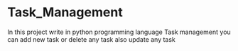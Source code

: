 # Task_Management
In this project write in python programming language
Task management you can add new task or delete any task also update any task 
